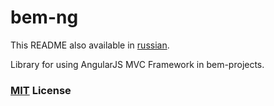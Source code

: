 # bem-ng

This README also available in [russian](https://github.com/verybigman/bem-ng/blob/master/README.ru.md).

Library for using AngularJS MVC Framework in bem-projects.

### [MIT](http://en.wikipedia.org/wiki/MIT_License) License

